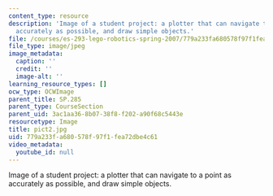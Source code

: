 ```yaml
---
content_type: resource
description: 'Image of a student project: a plotter that can navigate to a point as
  accurately as possible, and draw simple objects.'
file: /courses/es-293-lego-robotics-spring-2007/779a233fa680578f97f1fea72dbe4c61_pict2.jpg
file_type: image/jpeg
image_metadata:
  caption: ''
  credit: ''
  image-alt: ''
learning_resource_types: []
ocw_type: OCWImage
parent_title: SP.285
parent_type: CourseSection
parent_uid: 3ac1aa36-8b07-38f8-f202-a90f68c5443e
resourcetype: Image
title: pict2.jpg
uid: 779a233f-a680-578f-97f1-fea72dbe4c61
video_metadata:
  youtube_id: null
---
```

Image of a student project: a plotter that can navigate to a point as accurately as possible, and draw simple objects.